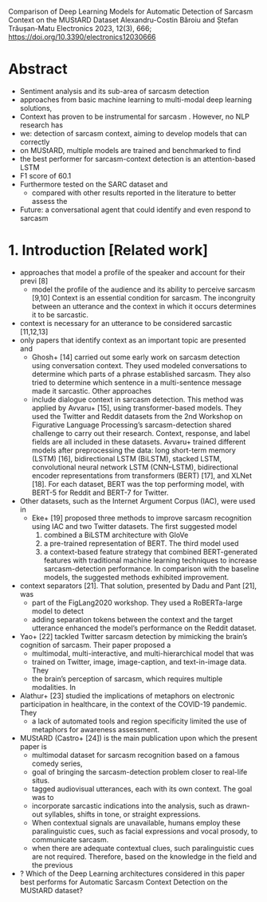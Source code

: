 Comparison of Deep Learning Models for Automatic Detection of Sarcasm Context
  on the MUStARD Dataset
Alexandru-Costin Băroiu and Ștefan Trăușan-Matu
Electronics 2023, 12(3), 666; https://doi.org/10.3390/electronics12030666 

# Abstract

* Sentiment analysis and its sub-area of sarcasm detection
* approaches from basic machine learning to multi-modal deep learning solutions,
* Context has proven to be instrumental for sarcasm .  However, no NLP research has
* we: detection of sarcasm context, aiming to develop models that can correctly
* on MUStARD, multiple models are trained and benchmarked to find 
* the best performer for sarcasm-context detection is an attention-based LSTM
* F1 score of 60.1
* Furthermore tested on the SARC dataset and 
  * compared with other results reported in the literature to better assess the
* Future: a conversational agent that could identify and even respond to sarcasm

#  1. Introduction [Related work]

* approaches that model a profile of the speaker and account for their previ [8]
  * model the profile of the audience and its ability to perceive sarcasm [9,10]
Context is an essential condition for sarcasm. The incongruity between an
utterance and the context in which it occurs determines it to be sarcastic.
* context is necessary for an utterance to be considered sarcastic [11,12,13]
* only papers that identify context as an important topic are presented and
  * Ghosh+ [14] carried out some early work on sarcasm detection using
    conversation context. They used modeled conversations to determine which
    parts of a phrase established sarcasm. They also tried to determine which
    sentence in a multi-sentence message made it sarcastic. Other approaches
  * include dialogue context in sarcasm detection. This method was applied by
    Avvaru+ [15], using transformer-based models. They used the Twitter and
    Reddit datasets from the 2nd Workshop on Figurative Language Processing’s
    sarcasm-detection shared challenge to carry out their research.
    Context, response, and label fields are all included in these datasets.
    Avvaru+ trained different models after preprocessing the data: long
    short-term memory (LSTM) [16], bidirectional LSTM (BiLSTM), stacked LSTM,
    convolutional neural network LSTM (CNN–LSTM), bidirectional encoder
    representations from transformers (BERT) [17], and XLNet [18]. For each
    dataset, BERT was the top performing model, with BERT-5 for Reddit and
    BERT-7 for Twitter.
* Other datasets, such as the Internet Argument Corpus (IAC), were used in
  * Eke+ [19] proposed three methods to improve sarcasm recognition using IAC
    and two Twitter datasets. The first suggested model 
    1. combined a BiLSTM architecture with GloVe
    2. a pre-trained representation of BERT. The third model used 
    3. a context-based feature strategy that combined BERT-generated features
       with traditional machine learning techniques to increase
       sarcasm-detection performance. In comparison with the baseline models,
       the suggested methods exhibited improvement.
* context separators [21]. That solution, presented by Dadu and Pant [21], was
  * part of the FigLang2020 workshop. They used a RoBERTa-large model to detect
  * adding separation tokens between the context and the target utterance
    enhanced the model’s performance on the Reddit dataset.
* Yao+ [22] tackled Twitter sarcasm detection 
  by mimicking the brain’s cognition of sarcasm. Their paper proposed a
  * multimodal, multi-interactive, and multi-hierarchical model that was
  * trained on Twitter, image, image-caption, and text-in-image data. They
  * the brain’s perception of sarcasm, which requires multiple modalities. In
* Alathur+ [23] studied the implications of metaphors on electronic
  participation in healthcare, in the context of the COVID-19 pandemic. They
  * a lack of automated tools and region specificity limited the use of
    metaphors for awareness assessment.
* MUStARD (Castro+ [24]) is the main publication upon which the present paper is
  * multimodal dataset for sarcasm recognition based on a famous comedy series,
  * goal of bringing the sarcasm-detection problem closer to real-life situs.
  * tagged audiovisual utterances, each with its own context. The goal was to
  * incorporate sarcastic indications into the analysis, such as
    drawn-out syllables, shifts in tone, or straight expressions. 
  * When contextual signals are unavailable, humans employ these paralinguistic
    cues, such as facial expressions and vocal prosody, to communicate sarcasm.
  * when there are adequate contextual clues, such paralinguistic cues are not
    required. Therefore, based on the knowledge in the field and the previous
* ? Which of the Deep Learning architectures considered in this paper best
  performs for Automatic Sarcasm Context Detection on the MUStARD dataset?
